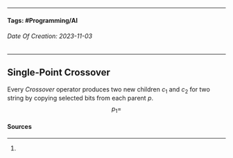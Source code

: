 __________________________________________________________________________
#### **Tags:** #Programming/AI 
###### *Date Of Creation: 2023-11-03*
__________________________________________________________________________
## Single-Point Crossover
Every *Crossover* operator produces two new children $c_1$ and $c_2$ for two string by copying selected bits from each parent $p$.
$$ p_1 = $$
#### Sources
__________________________________________________________________________
1. 